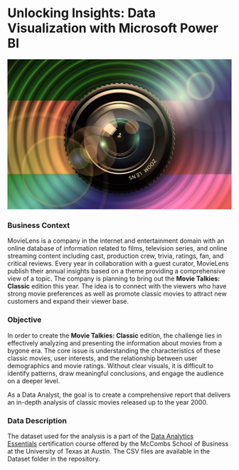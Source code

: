 # Unlocking Insights: Data Visualization with Microsoft Power BI
![Movie Lens photo](assets/Movie%20Lens%20photo.jpg)
### Business Context

MovieLens is a company in the internet and entertainment domain with an online database of information related to films, television series, and online streaming content including cast, production crew, trivia, ratings, fan, and critical reviews. Every year in collaboration with a guest curator, MovieLens publish their annual insights based on a theme providing a comprehensive view of a topic. The company is planning to bring out the **Movie Talkies: Classic** edition this year. The idea is to connect with the viewers who have strong movie preferences as well as promote classic movies to attract new customers and expand their viewer base. 

### Objective

In order to create the **Movie Talkies: Classic** edition, the challenge lies in effectively analyzing and presenting the information about movies from a bygone era. The core issue is understanding the characteristics of these classic movies, user interests, and the relationship between user demographics and movie ratings. Without clear visuals, it is difficult to identify patterns, draw meaningful conclusions, and engage the audience on a deeper level. 

As a Data Analyst, the goal is to create a comprehensive report that delivers an in-depth analysis of classic movies released up to the year 2000.

### Data Description

The dataset used for the analysis is a part of the [Data Analytics Essentials](https://www.mygreatlearning.com/data-analytics-essentials-online-course) certification course offered by the McCombs School of Business at the University of Texas at Austin. The CSV files are available in the Dataset folder in the repository. 



